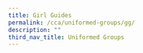```yaml
---
title: Girl Guides
permalink: /cca/uniformed-groups/gg/
description: ""
third_nav_title: Uniformed Groups
---
```

